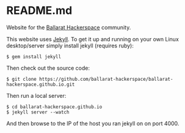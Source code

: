 README.md
=========

Website for the [Ballarat Hackerspace](http://pages.bhack.in/) community.

This website uses [Jekyll](http://jekyllrb.com/). To get it up and running
on your own Linux desktop/server simply install jekyll (requires ruby):

	$ gem install jekyll

Then check out the source code:

	$ git clone https://github.com/ballarat-hackerspace/ballarat-hackerspace.github.io.git

Then run a local server:

	$ cd ballarat-hackerspace.github.io
	$ jekyll server --watch

And then browse to the IP of the host you ran jekyll on on port 4000.

